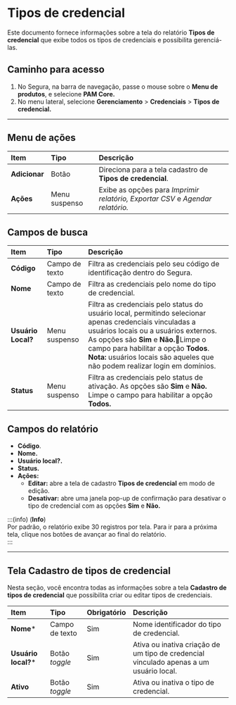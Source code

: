 # Tipos de credencial

Este documento fornece informações sobre a tela do relatório **Tipos de credencial** que exibe todos os tipos de credenciais e possibilita gerenciá-las.

## Caminho para acesso
1. No Segura, na barra de navegação, passe o mouse sobre o **Menu de produtos**, e selecione **PAM Core.**  
2. No menu lateral, selecione **Gerenciamento** > **Credenciais** > **Tipos de credencial.**

---
## Menu de ações
| **Item** | **Tipo** | **Descrição** |
| :---- | :---- | :---- |
| **Adicionar** | Botão | Direciona para a tela cadastro de **Tipos de credencial**. |
| **Ações** | Menu suspenso | Exibe as opções para *Imprimir relatório, Exportar CSV* e *Agendar relatório.* |

## Campos de busca
| **Item** | **Tipo** | **Descrição** |
| :---- | :---- | :---- |
| **Código** | Campo de texto | Filtra as credenciais pelo seu código de identificação dentro do Segura. |
| **Nome** | Campo de texto | Filtra as credenciais pelo nome do tipo de credencial.  |
| **Usuário Local?** | Menu suspenso | Filtra as credenciais pelo status do usuário local, permitindo selecionar apenas credenciais vinculadas a usuários locais ou a usuários externos. As opções são **Sim** e **Não.**Limpe o campo para habilitar a opção **Todos**. **Nota:** usuários locais são aqueles que não podem realizar login em domínios. |
| **Status** | Menu suspenso | Filtra as credenciais pelo status de ativação. As opções são **Sim** e **Não.** Limpe o campo para habilitar a opção **Todos.** |

## Campos do relatório
* **Código**.
* **Nome.**
* **Usuário local?.**
* **Status.**
* **Ações:**
  * **Editar:** abre a tela de cadastro **Tipos de credencial** em modo de edição.  
  * **Desativar:** abre uma janela pop-up de confirmação para desativar o tipo de credencial com as opções **Sim** e **Não.**

:::(info) (**Info**)  
Por padrão, o relatório exibe 30 registros por tela. Para ir para a próxima tela, clique nos botões de avançar ao final do relatório.  
:::

---
## Tela Cadastro de tipos de credencial
Nesta seção, você encontra todas as informações sobre a tela **Cadastro de tipos de credencial** que possibilita criar ou editar tipos de credenciais.  

| **Item** | **Tipo** | **Obrigatório** | **Descrição** |
| :---- | :---- | :---- | :---- |
| **Nome*** | Campo de texto | Sim | Nome identificador do tipo de credencial. |
| **Usuário local?*** | Botão *toggle* | Sim | Ativa ou inativa criação de um tipo de credencial vinculado apenas a um usuário local. |
| **Ativo** | Botão *toggle* | Sim | Ativa ou inativa o tipo de credencial. |
